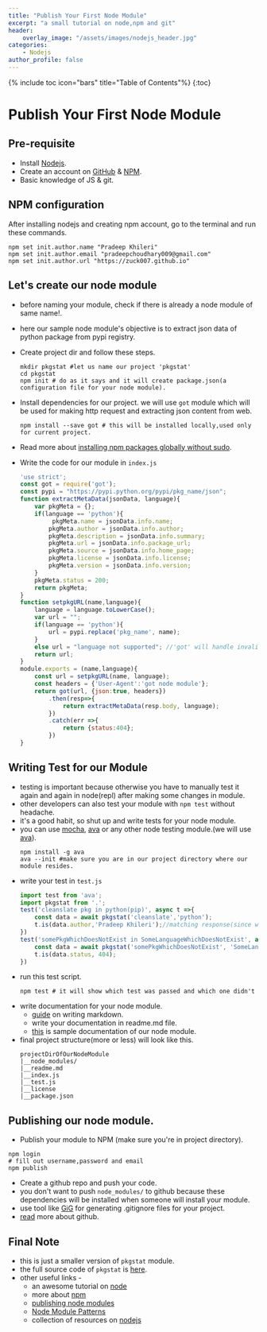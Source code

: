 ```yaml
---
title: "Publish Your First Node Module"
excerpt: "a small tutorial on node,npm and git"
header:
    overlay_image: "/assets/images/nodejs_header.jpg"
categories:
    - Nodejs 
author_profile: false
---
```

{% include toc icon="bars" title="Table of Contents"%}
{:toc}

# Publish Your First Node Module 

## Pre-requisite
* Install [Nodejs](https://nodejs.org/en/download/).
* Create an account on [GitHub](https://github.com/) & [NPM](https://www.npmjs.com/signup).
* Basic knowledge of JS & git.

## NPM configuration
After installing nodejs and creating npm account, go to the terminal and run these commands.

```
npm set init.author.name "Pradeep Khileri"
npm set init.author.email "pradeepchoudhary009@gmail.com"
npm set init.author.url "https://zuck007.github.io"
```

## Let's create our node module
* before naming your module, check if there is already a node module of same name!.
* here our sample node module's objective is to extract json data of python package from pypi registry.

* Create project dir and follow these steps. 
    ```
    mkdir pkgstat #let us name our project 'pkgstat'
    cd pkgstat
    npm init # do as it says and it will create package.json(a configuration file for your node module).
    ```
* Install dependencies for our project.
     we will use `got` module which will be used for making http request and extracting json content from web.
    ```
    npm install --save got # this will be installed locally,used only for current project.  
    ```
* Read more about [installing npm packages globally without sudo](https://github.com/sindresorhus/guides/blob/master/npm-global-without-sudo.md).
* Write the code for our module in `index.js`
    ```js
    'use strict';
    const got = require('got');
    const pypi = "https://pypi.python.org/pypi/pkg_name/json";
    function extractMetaData(jsonData, language){
        var pkgMeta = {};
        if(language == 'python'){
             pkgMeta.name = jsonData.info.name;
            pkgMeta.author = jsonData.info.author;
            pkgMeta.description = jsonData.info.summary;
            pkgMeta.url = jsonData.info.package_url;
            pkgMeta.source = jsonData.info.home_page;
            pkgMeta.license = jsonData.info.license;
            pkgMeta.version = jsonData.info.version;
        }
        pkgMeta.status = 200;
        return pkgMeta;
    }
    function setpkgURL(name,language){
        language = language.toLowerCase();
        var url = "";
        if(language == 'python'){
            url = pypi.replace('pkg_name', name);
        }
        else url = "language not supported"; //'got' will handle invalid http request.
        return url;
    }
    module.exports = (name,language){
        const url = setpkgURL(name, language);
        const headers = {'User-Agent':'got node module'};
        return got(url, {json:true, headers})
            .then(resp=>{
                return extractMetaData(resp.body, language);
            })
            .catch(err =>{
                return {status:404};
            })    
    }
    ```

## Writing Test for our Module
* testing is important because otherwise you have to manually test it again and again in node(repl) after making some changes in module.
* other developers can also test your module with `npm test` without headache.
* it's a good habit, so shut up and write tests for your node module.
* you can use [mocha](http://mochajs.org/), [ava](https://github.com/avajs/ava) or any other node testing module.(we will use [ava](https://github.com/avajs/ava)).
    ```
    npm install -g ava
    ava --init #make sure you are in our project directory where our module resides.
    ```
* write your test in `test.js`
    ```js
    import test from 'ava';
    import pkgstat from '.';
    test('cleanslate pkg in python(pip)', async t =>{
        const data = await pkgstat('cleanslate','python');
        t.is(data.author,'Pradeep Khileri');//matching response(since we know the returned json object(data) contents).
    })
    test('somePkgWhichDoesNotExist in SomeLanguageWhichDoesNotExist', async t =>{
        const data = await pkgstat('somePkgWhichDoesNotExist', 'SomeLanguageWhichDoesNotExist');
        t.is(data.status, 404);
    })
    ```
* run this test script.
    ```
    npm test # it will show which test was passed and which one didn't 
    ```
* write documentation for your node module.
    * [guide](https://guides.github.com/features/mastering-markdown/) on writing markdown.
    * write your documentation in readme.md file.
    * [this](https://github.com/zuck007/pkgstat/blob/master/readme.md) is sample documentation of our node module.
* final project structure(more or less) will look like this.
    ```
    projectDirOfOurNodeModule
    |__node_modules/
    |__readme.md
    |__index.js
    |__test.js
    |__license
    |__package.json
    ```

## Publishing our node module.
* Publish your module to NPM (make sure you're in project directory).
```
npm login 
# fill out username,password and email
npm publish
```
* Create a github repo and push your code.
* you don't want to push `node_modules/` to github because these dependencies will be installed when someone will install your module.
* use tool like [GiG](https://github.com/zuck007/GiG) for generating .gitignore files for your project.
* [read](https://guides.github.com/activities/hello-world/) more about github.

## Final Note
* this is just a smaller version of `pkgstat` module.
* the full source code of `pkgstat` is [here](https://github.com/zuck007/pkgstat).
* other useful links -
    * an awesome tutorial on [node](https://github.com/workshopper/learnyounode#learn-you-the-nodejs-for-much-win)
    * more about [npm](https://docs.npmjs.com/getting-started/) 
    * [publishing node modules](https://quickleft.com/blog/creating-and-publishing-a-node-js-module/)
    * [Node Module Patterns](https://darrenderidder.github.io/talks/ModulePatterns/#/)
    * collection of resources on [nodejs](https://github.com/sindresorhus/awesome-nodejs#awesome-nodejs-)
